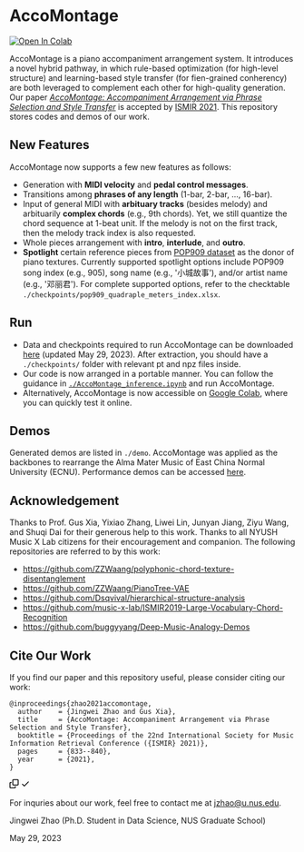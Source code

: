 # AccoMontage
<a href="https://colab.research.google.com/drive/1F4saDkh45KNxePD5yEcje61b0F09buDW?usp=sharing)" rel="nofollow"><img src="https://camo.githubusercontent.com/84f0493939e0c4de4e6dbe113251b4bfb5353e57134ffd9fcab6b8714514d4d1/68747470733a2f2f636f6c61622e72657365617263682e676f6f676c652e636f6d2f6173736574732f636f6c61622d62616467652e737667" alt="Open In Colab" data-canonical-src="https://colab.research.google.com/assets/colab-badge.svg" style="max-width: 100%;"></a>

AccoMontage is a piano accompaniment arrangement system. It introduces a novel hybrid pathway, in which rule-based optimization (for high-level structure) and learning-based style transfer (for fien-grained conherency) are both leveraged to complement each other for high-quality generation. Our paper [*AccoMontage: Accompaniment Arrangement via Phrase Selection and Style Transfer*](https://arxiv.org/abs/2108.11213) is accepted by [ISMIR 2021](https://ismir2021.ismir.net/). This repository stores codes and demos of our work.

## New Features
AccoMontage now supports a few new features as follows:
* Generation with **MIDI velocity** and **pedal control messages**.
* Transitions among **phrases of any length** (1-bar, 2-bar, ..., 16-bar).
* Input of general MIDI with **arbituary tracks** (besides melody) and arbituarily **complex chords** (e.g., 9th chords). Yet, we still quantize the chord sequence at 1-beat unit. If the melody is not on the first track, then the melody track index is also requested.
* Whole pieces arrangement with **intro**, **interlude**, and **outro**.
* **Spotlight** certain reference pieces from [POP909 dataset](https://github.com/music-x-lab/POP909-Dataset) as the donor of piano textures. Currently supported spotlight options include POP909 song index (e.g., 905), song name (e.g., '小城故事'), and/or artist name (e.g., '邓丽君'). For complete supported options, refer to the checktable `./checkpoints/pop909_quadraple_meters_index.xlsx`.

## Run
* Data and checkpoints required to run AccoMontage can be downloaded [here](https://drive.google.com/file/d/1zQ5xds8oeeAlnn_PK5e0PWNKyM7unUFO/view?usp=sharing) (updated May 29, 2023). After extraction, you should have a `./checkpoints/` folder with relevant pt and npz files inside. 
* Our code is now arranged in a portable manner. You can follow the guidance in [`./AccoMontage_inference.ipynb`](./AccoMontage_inference.ipynb) and run AccoMontage.
* Alternatively, AccoMontage is now accessible on [Google Colab](https://colab.research.google.com/drive/1F4saDkh45KNxePD5yEcje61b0F09buDW?usp=sharing), where you can quickly test it online. 

## Demos
Generated demos are listed in `./demo`. AccoMontage was applied as the backbones to rearrange the Alma Mater Music of East China Normal University (ECNU). Performance demos can be accessed [here](https://zhaojw1998.github.io/accomontage_demo).

## Acknowledgement
Thanks to Prof. Gus Xia, Yixiao Zhang, Liwei Lin, Junyan Jiang, Ziyu Wang, and Shuqi Dai for their generous help to this work. Thanks to all NYUSH Music X Lab citizens for their encouragement and companion. The following repositories are referred to by this work:

- https://github.com/ZZWaang/polyphonic-chord-texture-disentanglement
- https://github.com/ZZWaang/PianoTree-VAE 
- https://github.com/Dsqvival/hierarchical-structure-analysis
- https://github.com/music-x-lab/ISMIR2019-Large-Vocabulary-Chord-Recognition
- https://github.com/buggyyang/Deep-Music-Analogy-Demos


## Cite Our Work
If you find our paper and this repository useful, please consider citing our work:

<div class="snippet-clipboard-content position-relative overflow-auto"><pre><code>@inproceedings{zhao2021accomontage,
  author    = {Jingwei Zhao and Gus Xia},
  title     = {AccoMontage: Accompaniment Arrangement via Phrase Selection and Style Transfer},
  booktitle = {Proceedings of the 22nd International Society for Music Information Retrieval Conference ({ISMIR} 2021)},
  pages     = {833--840},
  year      = {2021},
}
</code></pre><div class="zeroclipboard-container position-absolute right-0 top-0">
    <clipboard-copy aria-label="Copy" class="ClipboardButton btn js-clipboard-copy m-2 p-0 tooltipped-no-delay" data-copy-feedback="Copied!" data-tooltip-direction="w" value="@inproceedings{zhao2021accomontage,
  author    = {Jingwei Zhao and Gus Xia},
  title     = {AccoMontage: Accompaniment Arrangement via Phrase Selection and Style Transfer},
  booktitle = {Proceedings of the 22nd International Society for Music Information Retrieval Conference ({ISMIR} 2021)},
  pages     = {833--840},
  year      = {2021},
}
" tabindex="0" role="button" style="display: inherit;">
      <svg aria-hidden="true" height="16" viewBox="0 0 16 16" version="1.1" width="16" data-view-component="true" class="octicon octicon-copy js-clipboard-copy-icon m-2">
    <path fill-rule="evenodd" d="M0 6.75C0 5.784.784 5 1.75 5h1.5a.75.75 0 010 1.5h-1.5a.25.25 0 00-.25.25v7.5c0 .138.112.25.25.25h7.5a.25.25 0 00.25-.25v-1.5a.75.75 0 011.5 0v1.5A1.75 1.75 0 019.25 16h-7.5A1.75 1.75 0 010 14.25v-7.5z"></path><path fill-rule="evenodd" d="M5 1.75C5 .784 5.784 0 6.75 0h7.5C15.216 0 16 .784 16 1.75v7.5A1.75 1.75 0 0114.25 11h-7.5A1.75 1.75 0 015 9.25v-7.5zm1.75-.25a.25.25 0 00-.25.25v7.5c0 .138.112.25.25.25h7.5a.25.25 0 00.25-.25v-7.5a.25.25 0 00-.25-.25h-7.5z"></path>
</svg>
      <svg aria-hidden="true" height="16" viewBox="0 0 16 16" version="1.1" width="16" data-view-component="true" class="octicon octicon-check js-clipboard-check-icon color-fg-success d-none m-2">
    <path fill-rule="evenodd" d="M13.78 4.22a.75.75 0 010 1.06l-7.25 7.25a.75.75 0 01-1.06 0L2.22 9.28a.75.75 0 011.06-1.06L6 10.94l6.72-6.72a.75.75 0 011.06 0z"></path>
</svg>
    </clipboard-copy>
  </div></div>


For inquries about our work, feel free to contact me at jzhao@u.nus.edu.

Jingwei Zhao (Ph.D. Student in Data Science, NUS Graduate School)

May 29, 2023